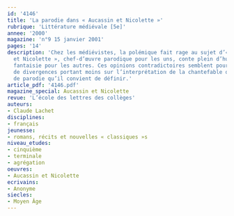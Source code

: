 ```yaml
---
id: '4146'
title: 'La parodie dans « Aucassin et Nicolette »'
rubrique: 'Littérature médiévale [5e]'
annee: '2000'
magazine: 'n°9 15 janvier 2001'
pages: '14'
description: 'Chez les médiévistes, la polémique fait rage au sujet d’« Aucassin
  et Nicolette », chef-d’œuvre parodique pour les uns, conte plein d’humour et de
  fantaisie pour les autres. Ces opinions contradictoires semblent pourtant résulter
  de divergences portant moins sur l’interprétation de la chantefable que sur la notion
  de parodie qu’il convient de définir.'
article_pdf: '4146.pdf'
magazine_special: Aucassin et Nicolette
revue: 'L’école des lettres des collèges'
auteurs:
- Claude Lachet
disciplines:
- français
jeunesse:
- romans, récits et nouvelles « classiques »s
niveau_etudes:
- cinquième
- terminale
- agrégation
oeuvres:
- Aucassin et Nicolette
ecrivains:
- Anonyme
siecles:
- Moyen Âge
---
```

